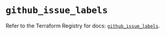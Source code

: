 # `github_issue_labels`

Refer to the Terraform Registry for docs: [`github_issue_labels`](https://registry.terraform.io/providers/integrations/github/6.2.2/docs/resources/issue_labels).
